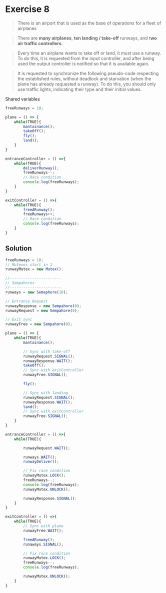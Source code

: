 # Exercise 8

> There is an airport that is used as the base of operations for a fleet of airplanes

> There are **many airplanes**, **ten landing / take-off** runways, and t**wo air traffic controllers**.

> Every time an airplane wants to take off or land, it must use a runway. To do this, it is requested from the input controller, and after being used the output controller is notified so that it is available again.

> It is requested to synchronize the following pseudo-code respecting the established rules, without deadlock and starvation (when the plane has already requested a runway). To do this, you should only use traffic lights, indicating their type and their initial values.

Shared variables

```js
freeRunways = 10;
```

```js
plane = () => {
    while(TRUE){
        mantainance();
        takeOff();
        fly();
        land();
    }
}

entranceController = () =>{
    while(TRUE){
        deliverRunway();
        freeRunways--;
        // Race condition
        console.log(freeRunways);
    }
}

exitController = () =>{
    while(TRUE){
        freeARunway();
        freeRunways++;
        // Race condition
        console.log(freeRunways);
    }
}
```

## Solution

```js
freeRunways = 10;
// Mutexes start in 1
runwayMutex = new Mutex();

//-----------------------
// Sempahores
//-----------------------
runways = new Semaphore(10);

// Entrance Request
runwayResponse = new Sempahore(0);
runwayRequest = new Sempahore(0);

// Exit sync
runwayFree = new Sempahore(0);
```

```js
plane = () => {
    while(TRUE){
        mantainance();

        // Sync with take-off
        runwayRequest.SIGNAL();
        runwayResponse.WAIT();
        takeOff();
        // Sync with exitController
        runwayFree.SIGNAL();

        fly();

        // Sync with landing
        runwayRequest.SIGNAL();
        runwayResponse.WAIT();
        land();
        // Sync with exitController
        runwayFree.SIGNAL();
    }
}

entranceController = () =>{
    while(TRUE){

        runwayRequest.WAIT();

        runways.WAIT();
        runwayDeliver();

        // Fix race condition
        runwayMutex.LOCK();
        freeRunways--;
        console.log(freeRunways);
        runwayMutex.UNLOCK();

        runwayResponse.SIGNAL():
    }
}

exitController = () =>{
    while(TRUE){
        // Sync with plane
        runwayFree.WAIT();

        freeARunway();
        runaways.SIGNAL();

        // Fix race condition
        runwayMutex.LOCK();
        freeRunways--;
        console.log(freeRunways);

        runwayMutex.UNLOCK();
    }
}
```
